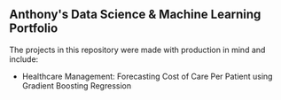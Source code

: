 ## Anthony's Data Science & Machine Learning Portfolio

The projects in this repository were made with production in mind and include:

- Healthcare Management: Forecasting Cost of Care Per Patient using Gradient Boosting Regression
